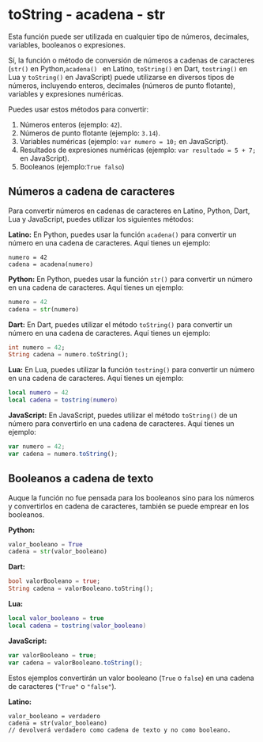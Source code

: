 # toString - acadena - str
Esta función puede ser utilizada en cualquier tipo de números, decimales, variables, booleanos o expresiones.

Sí, la función o método de conversión de números a cadenas de caracteres (`str()` en Python,`acadena() ` en Latino, `toString()` en Dart, `tostring()` en Lua y `toString()` en JavaScript) puede utilizarse en diversos tipos de números, incluyendo enteros, decimales (números de punto flotante), variables y expresiones numéricas.

Puedes usar estos métodos para convertir:

1. Números enteros (ejemplo: `42`).
2. Números de punto flotante (ejemplo: `3.14`).
3. Variables numéricas (ejemplo: `var numero = 10;` en JavaScript).
4. Resultados de expresiones numéricas (ejemplo: `var resultado = 5 + 7;` en JavaScript).
5. Booleanos (ejemplo:`True falso`) 


## Números a cadena de caracteres 
Para convertir números en cadenas de caracteres en Latino, Python, Dart, Lua y JavaScript, puedes utilizar los siguientes métodos:


**Latino:**
En Python, puedes usar la función `acadena()` para convertir un número en una cadena de caracteres. Aquí tienes un ejemplo:

```latino
numero = 42
cadena = acadena(numero)
```

**Python:**
En Python, puedes usar la función `str()` para convertir un número en una cadena de caracteres. Aquí tienes un ejemplo:

```python
numero = 42
cadena = str(numero)
```

**Dart:**
En Dart, puedes utilizar el método `toString()` para convertir un número en una cadena de caracteres. Aquí tienes un ejemplo:

```dart
int numero = 42;
String cadena = numero.toString();
```

**Lua:**
En Lua, puedes utilizar la función `tostring()` para convertir un número en una cadena de caracteres. Aquí tienes un ejemplo:

```lua
local numero = 42
local cadena = tostring(numero)
```

**JavaScript:**
En JavaScript, puedes utilizar el método `toString()` de un número para convertirlo en una cadena de caracteres. Aquí tienes un ejemplo:

```javascript
var numero = 42;
var cadena = numero.toString();
```

## Booleanos a cadena de texto
Auque la función no fue pensada para los booleanos sino para los números y convertirlos en cadena de caracteres, también se puede emprear en los booleanos. 

**Python:**
```python
valor_booleano = True
cadena = str(valor_booleano)
```

**Dart:**
```dart
bool valorBooleano = true;
String cadena = valorBooleano.toString();
```

**Lua:**
```lua
local valor_booleano = true
local cadena = tostring(valor_booleano)
```

**JavaScript:**
```javascript
var valorBooleano = true;
var cadena = valorBooleano.toString();
```
Estos ejemplos convertirán un valor booleano (`True` o `false`) en una cadena de caracteres (`"True"` o `"false"`).

**Latino:**
```latino
valor_booleano = verdadero
cadena = str(valor_booleano)
// devolverá verdadero como cadena de texto y no como booleano. 
```